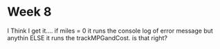# Week 8 

I Think I get it.... if miles = 0 it runs the console log of error message but anythin  ELSE  it runs the trackMPGandCost. is that right?
